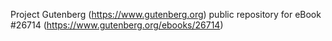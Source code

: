 Project Gutenberg (https://www.gutenberg.org) public repository for eBook #26714 (https://www.gutenberg.org/ebooks/26714)
